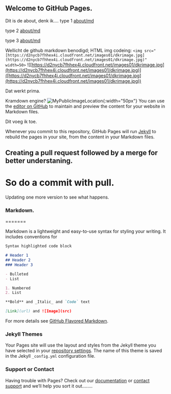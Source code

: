 ## Welcome to GitHub Pages.


Dit is de about, denk ik....
type 1 [about/md](./about/md.md)

type 2 [about/md](/about/md.md)

type 3 [about/md](about/md.md)

Wellicht de github markdown benodigd; HTML img codeing: `<img src="[https://d2nycb7fhhex4i.cloudfront.net/images01/dkrimage.jpg]
(https://d2nycb7fhhex4i.cloudfront.net/images01/dkrimage.jpg)" width=50>` ![[https://d2nycb7fhhex4i.cloudfront.net/images01/dkrimage.jpg](https://d2nycb7fhhex4i.cloudfront.net/images01/dkrimage.jpg)]([https://d2nycb7fhhex4i.cloudfront.net/images01/dkrimage.jpg](https://d2nycb7fhhex4i.cloudfront.net/images01/dkrimage.jpg))

  

Dat werkt prima.

  

Kramdown engine? ![MyPublicImageLocation]([https://storage001.public62818.s3-eu-west-1.amazonaws.com/images01/dkrimage.jpg](https://storage001.public62818.s3-eu-west-1.amazonaws.com/images01/dkrimage.jpg)){:width="50px"}
You can use the [editor on GitHub](https://github.com/rienkdekok/dtt/edit/gh-pages/index.md) to maintain and preview the content for your website in Markdown files.

Dit voeg ik toe.


Whenever you commit to this repository, GitHub Pages will run [Jekyll](https://jekyllrb.com/) to rebuild the pages in your site, from the content in your Markdown files.


## Creating a pull request followed by a merge for better understaning.

So do a commit with pull.
=======
####
Updating one more version to see what happens.


### Markdown.
=======


Markdown is a lightweight and easy-to-use syntax for styling your writing. It includes conventions for

```markdown
Syntax highlighted code block

# Header 1
## Header 2
### Header 3

- Bulleted
- List

1. Numbered
2. List

**Bold** and _Italic_ and `Code` text

[Link](url) and ![Image](src)
```

For more details see [GitHub Flavored Markdown](https://guides.github.com/features/mastering-markdown/).

### Jekyll Themes

Your Pages site will use the layout and styles from the Jekyll theme you have selected in your [repository settings](https://github.com/rienkdekok/dtt/settings). The name of this theme is saved in the Jekyll `_config.yml` configuration file.

### Support or Contact

Having trouble with Pages? Check out our [documentation](https://docs.github.com/categories/github-pages-basics/) or [contact support](https://github.com/contact) and we’ll help you sort it out........
<!--stackedit_data:
eyJoaXN0b3J5IjpbLTE2MjUwMjg3OTAsMTUwNzIwNDk4NF19
-->